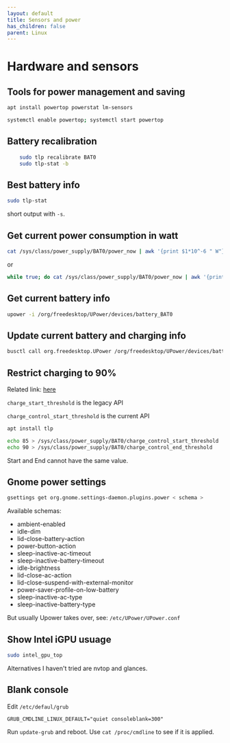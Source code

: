 ```yaml
---
layout: default
title: Sensors and power
has_children: false
parent: Linux
---
```


# Hardware and sensors

## Tools for power management and saving

```bash
apt install powertop powerstat lm-sensors

systemctl enable powertop; systemctl start powertop
```

## Battery recalibration

```bash
    sudo tlp recalibrate BAT0
    sudo tlp-stat -b
```

## Best battery info

```bash
sudo tlp-stat
```

short output with `-s`.

## Get current power consumption in watt

```bash
cat /sys/class/power_supply/BAT0/power_now | awk '{print $1*10^-6 " W"}'
```

or

```bash
while true; do cat /sys/class/power_supply/BAT0/power_now | awk '{print $1*10^-6 " W"}'; sleep 2; done
```

## Get current battery info

```bash
upower -i /org/freedesktop/UPower/devices/battery_BAT0
```

## Update current battery and charging info

```bash
busctl call org.freedesktop.UPower /org/freedesktop/UPower/devices/battery_BAT0 org.freedesktop.UPower.Device Refresh
```

## Restrict charging to 90%

Related link: [here](https://shallowsky.com/blog/linux/laptop/lenovo-charge-limiting.html)

`charge_start_threshold` is the legacy API

`charge_control_start_threshold` is the current API

```bash
apt install tlp

echo 85 > /sys/class/power_supply/BAT0/charge_control_start_threshold
echo 90 > /sys/class/power_supply/BAT0/charge_control_end_threshold
```

Start and End cannot have the same value.

## Gnome power settings

```bash
gsettings get org.gnome.settings-daemon.plugins.power < schema >
```

Available schemas:

- ambient-enabled
- idle-dim
- lid-close-battery-action
- power-button-action
- sleep-inactive-ac-timeout
- sleep-inactive-battery-timeout
- idle-brightness
- lid-close-ac-action
- lid-close-suspend-with-external-monitor
- power-saver-profile-on-low-battery
- sleep-inactive-ac-type
- sleep-inactive-battery-type

But usually Upower takes over, see: `/etc/UPower/UPower.conf`

## Show Intel iGPU usuage

```bash
sudo intel_gpu_top
```

Alternatives I haven't tried are nvtop and glances.

## Blank console

Edit `/etc/defaul/grub`

```
GRUB_CMDLINE_LINUX_DEFAULT="quiet consoleblank=300"
```

Run `update-grub` and reboot. Use `cat /proc/cmdline` to see if it is applied.
